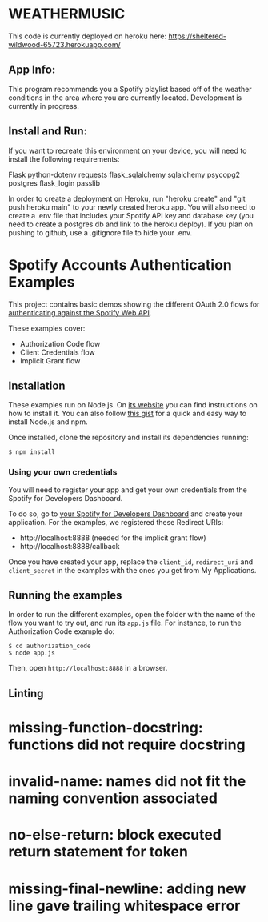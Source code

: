 # WEATHERMUSIC

This code is currently deployed on heroku here: https://sheltered-wildwood-65723.herokuapp.com/

## App Info:

This program recommends you a Spotify playlist based off of the weather conditions in the area where you are currently located. Development is currently in progress.


## Install and Run:

If you want to recreate this environment on your device, you will need to install the following requirements:

Flask
python-dotenv
requests
flask_sqlalchemy
sqlalchemy
psycopg2
postgres
flask_login
passlib

In order to create a deployment on Heroku, run "heroku create" and "git push heroku main" to your newly created heroku app. You will also need to create a .env file that includes your Spotify API key and database key (you need to create a postgres db and link to the heroku deploy). If you plan on pushing to github, use a .gitignore file to hide your .env.

# Spotify Accounts Authentication Examples

This project contains basic demos showing the different OAuth 2.0 flows for [authenticating against the Spotify Web API](https://developer.spotify.com/web-api/authorization-guide/).

These examples cover:

* Authorization Code flow
* Client Credentials flow
* Implicit Grant flow

## Installation

These examples run on Node.js. On [its website](http://www.nodejs.org/download/) you can find instructions on how to install it. You can also follow [this gist](https://gist.github.com/isaacs/579814) for a quick and easy way to install Node.js and npm.

Once installed, clone the repository and install its dependencies running:

    $ npm install

### Using your own credentials
You will need to register your app and get your own credentials from the Spotify for Developers Dashboard.

To do so, go to [your Spotify for Developers Dashboard](https://beta.developer.spotify.com/dashboard) and create your application. For the examples, we registered these Redirect URIs:

* http://localhost:8888 (needed for the implicit grant flow)
* http://localhost:8888/callback

Once you have created your app, replace the `client_id`, `redirect_uri` and `client_secret` in the examples with the ones you get from My Applications.

## Running the examples
In order to run the different examples, open the folder with the name of the flow you want to try out, and run its `app.js` file. For instance, to run the Authorization Code example do:

    $ cd authorization_code
    $ node app.js

Then, open `http://localhost:8888` in a browser.

## Linting
# missing-function-docstring: functions did not require docstring
# invalid-name: names did not fit the naming convention associated
# no-else-return: block executed return statement for token
# missing-final-newline: adding new line gave trailing whitespace error
